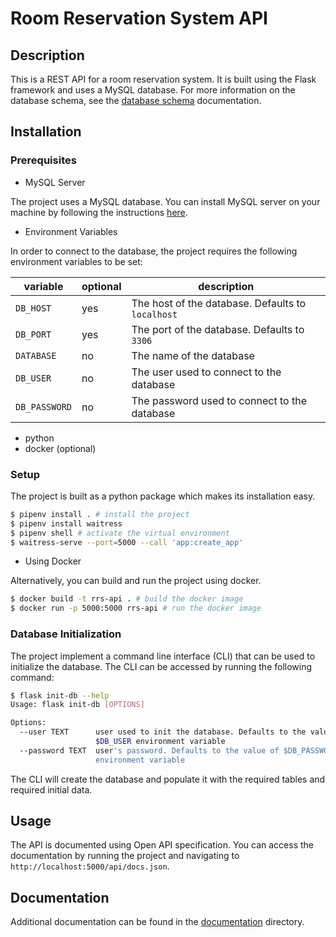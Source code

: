 # Room Reservation System API

## Description

This is a REST API for a room reservation system. It is built using the Flask framework and uses a MySQL database. For more information on the database schema, see the [database schema](./documentation/database_schema.md) documentation.

## Installation

### Prerequisites

- MySQL Server

The project uses a MySQL database. You can install MySQL server on your machine by following the instructions [here](https://dev.mysql.com/doc/mysql-installation-excerpt/8.0/en/).

- Environment Variables

In order to connect to the database, the project requires the following environment variables to be set:

variable      | optional | description
------------- | -------- | -------------------------------------------------
`DB_HOST`     | yes      | The host of the database. Defaults to `localhost`
`DB_PORT`     | yes      | The port of the database. Defaults to `3306`
`DATABASE`    | no       | The name of the database
`DB_USER`     | no       | The user used to connect to the database
`DB_PASSWORD` | no       | The password used to connect to the database

- python
- docker (optional)

### Setup

The project is built as a python package which makes its installation easy. 

```bash
$ pipenv install . # install the project
$ pipenv install waitress
$ pipenv shell # activate the virtual environment
$ waitress-serve --port=5000 --call 'app:create_app' 
```

- Using Docker

Alternatively, you can build and run the project using docker.

```bash
$ docker build -t rrs-api . # build the docker image
$ docker run -p 5000:5000 rrs-api # run the docker image
```

### Database Initialization

The project implement a command line interface (CLI) that can be used to initialize the database. The CLI can be accessed by running the following command:

```bash
$ flask init-db --help
Usage: flask init-db [OPTIONS]

Options:
  --user TEXT      user used to init the database. Defaults to the value of
                   $DB_USER environment variable
  --password TEXT  user's password. Defaults to the value of $DB_PASSWORD
                   environment variable
```

The CLI will create the database and populate it with the required tables and required initial data.

## Usage

The API is documented using Open API specification. You can access the documentation by running the project and navigating to `http://localhost:5000/api/docs.json`. 

## Documentation

Additional documentation can be found in the [documentation](./documentation) directory.